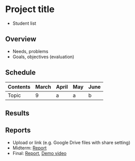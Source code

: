 # Project title
* Student list

## Overview
* Needs, problems
* Goals, objectives (evaluation)

## Schedule
| Contents | March | April | May | June |
|----------|-------| ------|-----|------|
| Topic    | 9     |     a |   a |     b|

## Results

## Reports
* Upload or link (e.g. Google Drive files with share setting)
* Midterm: [Report](Midterm.pdf)
* Final: [Report](Final.pdf), [Demo video](Demo.mp4)
